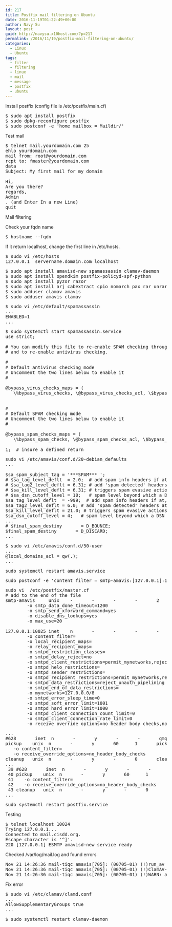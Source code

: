 ```yaml
---
id: 217
title: Postfix mail filtering on Ubuntu
date: 2016-11-19T01:22:49+00:00
author: Navy Su
layout: post
guid: http://navysu.x10host.com/?p=217
permalink: /2016/11/19/postfix-mail-filtering-on-ubuntu/
categories:
  - Linux
  - Ubuntu
tags:
  - filter
  - filtering
  - linux
  - mail
  - message
  - postfix
  - ubuntu
---
```

Install postfix (config file is /etc/postfix/main.cf)

<pre class="prettyprint">$ sudo apt install postfix
$ sudo dpkg-reconfigure postfix
$ sudo postconf -e 'home_mailbox = Maildir/'
</pre>

Test mail

<pre class="prettyprint">$ telnet mail.yourdomain.com 25
ehlo yourdomain.com
mail from: root@yourdomain.com
rcpt to: fmaster@yourdomain.com
data
Subject: My first mail for my domain

Hi,
Are you there?
regards,
Admin
. (and Enter In a new Line)
quit
</pre>

Mail filtering

Check your fqdn name<!--?prettify linenums=true?-->

<pre class="prettyprint">$ hostname --fqdn</pre>

If it return localhost, change the first line in /etc/hosts.

<pre class="prettyprint">$ sudo vi /etc/hosts
127.0.0.1  servername.domain.com localhost</pre>

<pre class="prettyprint">$ sudo apt install amavisd-new spamassassin clamav-daemon
$ sudo apt install opendkim postfix-policyd-spf-python
$ sudo apt install pyzor razor
$ sudo apt install arj cabextract cpio nomarch pax rar unrar unzip zip jlha-utils lhasa
$ sudo adduser clamav amavis
$ sudo adduser amavis clamav
</pre>

<pre class="prettyprint">$ sudo vi /etc/default/spamassassin
...
ENABLED=1
...
</pre>

<pre class="prettyprint">$ sudo systemctl start spamassassin.service
use strict;

# You can modify this file to re-enable SPAM checking through spamassassin
# and to re-enable antivirus checking.

#
# Default antivirus checking mode
# Uncomment the two lines below to enable it
#

@bypass_virus_checks_maps = (
   \%bypass_virus_checks, \@bypass_virus_checks_acl, \$bypass_virus_checks_re);


#
# Default SPAM checking mode
# Uncomment the two lines below to enable it
#

@bypass_spam_checks_maps = (
   \%bypass_spam_checks, \@bypass_spam_checks_acl, \$bypass_spam_checks_re);

1;  # insure a defined return<!--?prettify linenums=true?--></pre>

<pre class="prettyprint">sudo vi /etc/amavis/conf.d/20-debian_defaults
...

$sa_spam_subject_tag = '***SPAM*** ';
# $sa_tag_level_deflt  = 2.0;  # add spam info headers if at, or above that level
# $sa_tag2_level_deflt = 6.31; # add 'spam detected' headers at that level
# $sa_kill_level_deflt = 6.31; # triggers spam evasive actions
# $sa_dsn_cutoff_level = 10;   # spam level beyond which a DSN is not sent
$sa_tag_level_deflt  = -999;  # add spam info headers if at, or above that level
$sa_tag2_level_deflt = 6.0; # add 'spam detected' headers at that level
$sa_kill_level_deflt = 21.0; # triggers spam evasive actions
$sa_dsn_cutoff_level = 4;   # spam level beyond which a DSN is not sent
...
# $final_spam_destiny       = D_BOUNCE;
$final_spam_destiny       = D_DISCARD;
...
</pre>

<!--?prettify linenums=true?-->

<pre class="prettyprint">$ sudo vi /etc/amavis/conf.d/50-user
...
@local_domains_acl = qw(.);
...</pre>

<!--?prettify linenums=true?-->

<pre class="prettyprint">sudo systemctl restart amavis.service</pre>

<!--?prettify linenums=true?-->

<pre class="prettyprint">sudo postconf -e 'content_filter = smtp-amavis:[127.0.0.1]:10024'</pre>

<!--?prettify linenums=true?-->

<pre class="prettyprint">sudo vi  /etc/postfix/master.cf
# add to the end of the file
smtp-amavis     unix    -       -       -       -       2       smtp
        -o smtp_data_done_timeout=1200
        -o smtp_send_xforward_command=yes
        -o disable_dns_lookups=yes
        -o max_use=20

127.0.0.1:10025 inet    n       -       -       -       -       smtpd
        -o content_filter=
        -o local_recipient_maps=
        -o relay_recipient_maps=
        -o smtpd_restriction_classes=
        -o smtpd_delay_reject=no
        -o smtpd_client_restrictions=permit_mynetworks,reject
        -o smtpd_helo_restrictions=
        -o smtpd_sender_restrictions=
        -o smtpd_recipient_restrictions=permit_mynetworks,reject
        -o smtpd_data_restrictions=reject_unauth_pipelining
        -o smtpd_end_of_data_restrictions=
        -o mynetworks=127.0.0.0/8
        -o smtpd_error_sleep_time=0
        -o smtpd_soft_error_limit=1001
        -o smtpd_hard_error_limit=1000
        -o smtpd_client_connection_count_limit=0
        -o smtpd_client_connection_rate_limit=0
        -o receive_override_options=no_header_body_checks,no_unknown_recipient_checks,no_milters</pre>

<!--?prettify linenums=true?-->

<pre class="prettyprint">...
#628       inet  n       -       y       -       -       qmqpd
pickup    unix  n       -       y       60      1       pickup
   -o content_filter=
   -o receive_override_options=no_header_body_checks
cleanup   unix  n       -       y       -       0       cleanup
...
 39 #628       inet  n       -       y       -       -       qmqpd
 40 pickup    unix  n       -       y       60      1       pickup
 41    -o content_filter=
 42    -o receive_override_options=no_header_body_checks
 43 cleanup   unix  n       -       y       -       0       cleanup
...
</pre>

<!--?prettify linenums=true?-->

<pre class="prettyprint">sudo systemctl restart postfix.service
</pre>

Testing
  
<!--?prettify linenums=true?-->

<pre class="prettyprint">$ telnet localhost 10024
Trying 127.0.0.1...
Connected to mail.cisdd.org.
Escape character is '^]'.
220 [127.0.0.1] ESMTP amavisd-new service ready
</pre>

Checked /var/log/mail.log and found errors
  
<!--?prettify linenums=true?-->

<pre class="prettyprint">Nov 21 14:26:36 mail-tiqc amavis[705]: (00705-01) (!)run_av (ClamAV-clamd) FAILED - unexpected , output="/var/lib/amavis/tmp/amavis-20161121T142636-00705-g5ZqbF_3/parts: lstat() failed: Permission denied. ERROR\n"
Nov 21 14:26:36 mail-tiqc amavis[705]: (00705-01) (!)ClamAV-clamd av-scanner FAILED: CODE(0x4bde0d0) unexpected , output="/var/lib/amavis/tmp/amavis-20161121T142636-00705-g5ZqbF_3/parts: lstat() failed: Permission denied. ERROR\n" at (eval 100) line 905.
Nov 21 14:26:36 mail-tiqc amavis[705]: (00705-01) (!)WARN: all primary virus scanners failed, considering backups
</pre>

Fix error<!--?prettify linenums=true?-->

<pre class="prettyprint">$ sudo vi /etc/clamav/clamd.conf
...
AllowSupplementaryGroups true
...</pre>

<pre class="prettyprint">$ sudo systemctl restart clamav-daemon</pre>